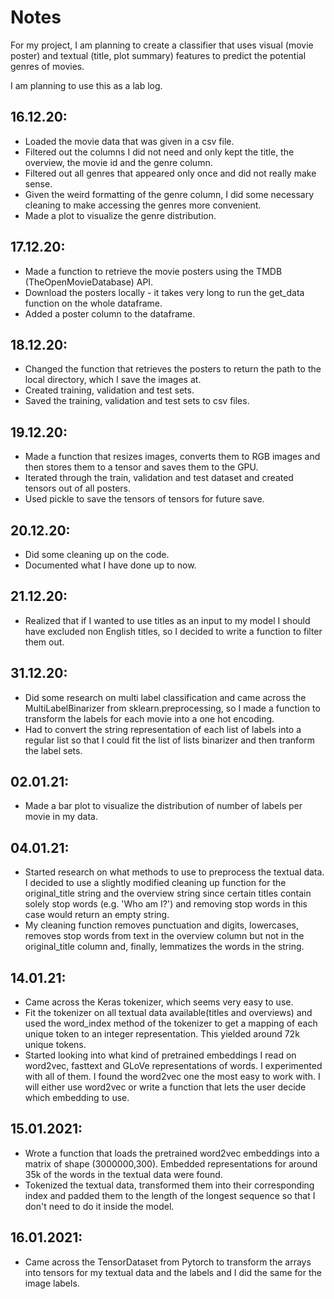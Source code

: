 # Notes

For my project, I am planning to create a classifier that uses visual (movie poster) and textual (title, plot summary) features to predict the potential genres of movies.

I am planning to use this as a lab log.

## 16.12.20: 
- Loaded the movie data that was given in a csv file.
- Filtered out the columns I did not need and only kept the title, the overview, the movie id and the genre column.
- Filtered out all genres that appeared only once and did not really make sense.
- Given the weird formatting of the genre column, I did some necessary cleaning to make accessing the genres more convenient.
- Made a plot to visualize the genre distribution.

## 17.12.20:
- Made a function to retrieve the movie posters using the TMDB (TheOpenMovieDatabase) API.
- Download the posters locally - it takes very long to run the get_data function on the whole dataframe.
- Added a poster column to the dataframe.

## 18.12.20:
- Changed the function that retrieves the posters to return the path to the local directory, which I save the images at.
- Created training, validation and test sets.
- Saved the training, validation and test sets to csv files.

## 19.12.20:
- Made a function that resizes images,  converts them to RGB images and then stores them to a tensor and saves them to the GPU.
- Iterated through the train, validation and test dataset and created tensors out of all posters.
- Used pickle to save the tensors of tensors for future save.

## 20.12.20:
- Did some cleaning up on the code.
- Documented what I have done up to now.

## 21.12.20:
- Realized that if I wanted to use titles as an input to my model I should have excluded non English titles, so I decided to write a function to filter them out.

## 31.12.20:
- Did some research on multi label classification and came across the MultiLabelBinarizer from sklearn.preprocessing, so I made a function to transform the labels for each movie into a one hot encoding.
- Had to convert the string representation of each list of labels into a regular list so that I could fit the list of lists binarizer and then tranform the label sets.

## 02.01.21:
- Made a bar plot to visualize the distribution of number of labels per movie in my data.

## 04.01.21:
- Started research on what methods to use to preprocess the textual data. I decided to use a slightly modified cleaning up function for the original_title string and the overview string since certain titles contain solely stop words (e.g. 'Who am I?') and removing stop words in this case would return an empty string.
- My cleaning function removes punctuation and digits, lowercases, removes stop words from text in the overview column but not in the original_title column and, finally, lemmatizes the words in the string.

## 14.01.21:
- Came across the Keras tokenizer, which seems very easy to use.
- Fit the tokenizer on all textual data available(titles and overviews) and used the word_index method of the tokenizer to get a mapping of each unique token to an integer representation. This yielded around 72k unique tokens.
- Started looking into what kind of pretrained embeddings I read on word2vec, fasttext and GLoVe representations of words. I experimented with all of them. I found the word2vec one the most easy to work with. I will either use word2vec or write a function that lets the user decide which embedding to use.

## 15.01.2021:
- Wrote a function that loads the pretrained word2vec embeddings into a matrix of shape (3000000,300). Embedded representations for around 35k of the words in the textual data were found.
- Tokenized the textual data, transformed them into their corresponding index and padded them to the length of the longest sequence so that I don't need to do it inside the model. 

## 16.01.2021:
- Came across the TensorDataset from Pytorch to transform the arrays into tensors for my textual data and the labels and I did the same for the image labels.

